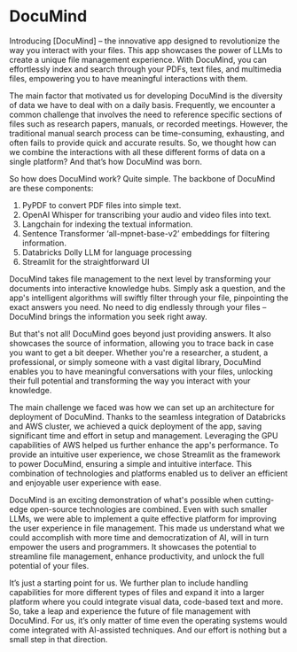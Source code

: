 # DocuMind


Introducing [DocuMind] – the innovative app designed to revolutionize the way you interact with your files. This app showcases the power of LLMs to create a unique file management experience. With DocuMind, you can effortlessly index and search through your PDFs, text files, and multimedia files, empowering you to have meaningful interactions with them.


The main factor that motivated us for developing DocuMind is the diversity of data we have to deal with on a daily basis. Frequently, we encounter a common challenge that involves the need to reference specific sections of files such as research papers, manuals, or recorded meetings. However, the traditional manual search process can be time-consuming, exhausting, and often fails to provide quick and accurate results. So, we thought how can we combine the interactions with all these different forms of data on a single platform? And that’s how DocuMind was born.
 
 
So how does DocuMind work? Quite simple. The backbone of DocuMind are these components:
1. PyPDF to convert PDF files into simple text.
2. OpenAI Whisper for transcribing your audio and video files into text.
3. Langchain for indexing the textual information.
4. Sentence Transformer ‘all-mpnet-base-v2’ embeddings for filtering information.
5. Databricks Dolly LLM for language processing
6. Streamlit for the straightforward UI
 
 
DocuMind takes file management to the next level by transforming your documents into interactive knowledge hubs. Simply ask a question, and the app's intelligent algorithms will swiftly filter through your file, pinpointing the exact answers you need. No need to dig endlessly through your files – DocuMind brings the information you seek right away.


But that's not all! DocuMind goes beyond just providing answers. It also showcases the source of information, allowing you to trace back in case you want to get a bit deeper. Whether you're a researcher, a student, a professional, or simply someone with a vast digital library, DocuMind enables you to have meaningful conversations with your files, unlocking their full potential and transforming the way you interact with your knowledge.


The main challenge we faced was how we can set up an architecture for deployment of DocuMind. Thanks to the seamless integration of Databricks and AWS cluster, we achieved a quick deployment of the app, saving significant time and effort in setup and management. Leveraging the GPU capabilities of AWS helped us further enhance the app's performance. To provide an intuitive user experience, we chose Streamlit as the framework to power DocuMind, ensuring a simple and intuitive interface. This combination of technologies and platforms enabled us to deliver an efficient and enjoyable user experience with ease.
 
 
DocuMind is an exciting demonstration of what's possible when cutting-edge open-source technologies are combined. Even with such smaller LLMs, we were able to implement a quite effective platform for improving the user experience in file management. This made us understand what we could accomplish with more time and democratization of AI, will in turn empower the users and programmers. It showcases the potential to streamline file management, enhance productivity, and unlock the full potential of your files.


It’s just a starting point for us. We further plan to include handling capabilities for more different types of files and expand it into a larger platform where you could integrate visual data, code-based text and more. So, take a leap and experience the future of file management with DocuMind. For us, it’s only matter of time even the operating systems would come integrated with AI-assisted techniques. And our effort is nothing but a small step in that direction.
